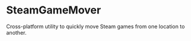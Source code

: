 SteamGameMover
==============

Cross-platform utility to quickly move Steam games from one location to another.
